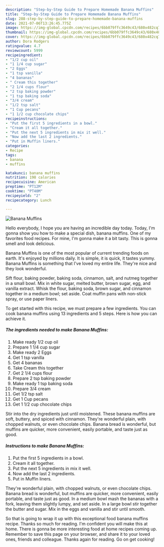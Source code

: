 ```yaml
---
description: "Step-by-Step Guide to Prepare Homemade Banana Muffins"
title: "Step-by-Step Guide to Prepare Homemade Banana Muffins"
slug: 288-step-by-step-guide-to-prepare-homemade-banana-muffins
date: 2021-07-06T13:26:45.775Z
image: https://img-global.cpcdn.com/recipes/6bb079ffc3649c43/680x482cq70/banana-muffins-recipe-main-photo.jpg
thumbnail: https://img-global.cpcdn.com/recipes/6bb079ffc3649c43/680x482cq70/banana-muffins-recipe-main-photo.jpg
cover: https://img-global.cpcdn.com/recipes/6bb079ffc3649c43/680x482cq70/banana-muffins-recipe-main-photo.jpg
author: Dora Rodgers
ratingvalue: 4.7
reviewcount: 5999
recipeingredient:
- "1/2 cup oil"
- "1 1/4 cup sugar"
- "2 Eggs"
- "1 tsp vanilla"
- "4 bananas"
- " Cream this together"
- "2 1/4 cups flour"
- "2 tsp baking powder"
- "1 tsp baking soda"
- "3/4 cream"
- "1/2 tsp salt"
- "1 Cup pecans"
- "1 1/2 cup chocolate chips"
recipeinstructions:
- "Put the first 5 ingredients in a bowl."
- "Cream it all together."
- "Put the next 5 ingredients in mix it well."
- "Now add the last 2 ingredients."
- "Put in Muffin liners."
categories:
- Recipe
tags:
- banana
- muffins

katakunci: banana muffins 
nutrition: 198 calories
recipecuisine: American
preptime: "PT12M"
cooktime: "PT40M"
recipeyield: "2"
recipecategory: Lunch

---
```



![Banana Muffins](https://img-global.cpcdn.com/recipes/6bb079ffc3649c43/680x482cq70/banana-muffins-recipe-main-photo.jpg)

Hello everybody, I hope you are having an incredible day today. Today, I'm gonna show you how to make a special dish, banana muffins. One of my favorites food recipes. For mine, I'm gonna make it a bit tasty. This is gonna smell and look delicious.

Banana Muffins is one of the most popular of current trending foods on earth. It's enjoyed by millions daily. It is simple, it is quick, it tastes yummy. Banana Muffins is something that I've loved my entire life. They're nice and they look wonderful.

Sift flour, baking powder, baking soda, cinnamon, salt, and nutmeg together in a small bowl. Mix in white sugar, melted butter, brown sugar, egg, and vanilla extract. Whisk the flour, baking soda, brown sugar, and cinnamon together in a medium bowl; set aside. Coat muffin pans with non-stick spray, or use paper liners.


To get started with this recipe, we must prepare a few ingredients. You can cook banana muffins using 13 ingredients and 5 steps. Here is how you can achieve it.

<!--inarticleads1-->

##### The ingredients needed to make Banana Muffins:

1. Make ready 1/2 cup oil
1. Prepare 1 1/4 cup sugar
1. Make ready 2 Eggs
1. Get 1 tsp vanilla
1. Get 4 bananas
1. Take  Cream this together
1. Get 2 1/4 cups flour
1. Prepare 2 tsp baking powder
1. Make ready 1 tsp baking soda
1. Prepare 3/4 cream
1. Get 1/2 tsp salt
1. Get 1 Cup pecans
1. Get 1 1/2 cup chocolate chips


Stir into the dry ingredients just until moistened. These banana muffins are soft, buttery, and spiced with cinnamon. They&#39;re wonderful plain, with chopped walnuts, or even chocolate chips. Banana bread is wonderful, but muffins are quicker, more convenient, easily portable, and taste just as good. 

<!--inarticleads2-->

##### Instructions to make Banana Muffins:

1. Put the first 5 ingredients in a bowl.
1. Cream it all together.
1. Put the next 5 ingredients in mix it well.
1. Now add the last 2 ingredients.
1. Put in Muffin liners.


They&#39;re wonderful plain, with chopped walnuts, or even chocolate chips. Banana bread is wonderful, but muffins are quicker, more convenient, easily portable, and taste just as good. In a medium bowl mash the bananas with a fork, leaving them slightly lumpy, and set aside. In a large bowl stir together the butter and sugar. Mix in the eggs and vanilla and stir until smooth. 

So that is going to wrap it up with this exceptional food banana muffins recipe. Thanks so much for reading. I'm confident you will make this at home. There is gonna be more interesting food at home recipes coming up. Remember to save this page on your browser, and share it to your loved ones, friends and colleague. Thanks again for reading. Go on get cooking!
